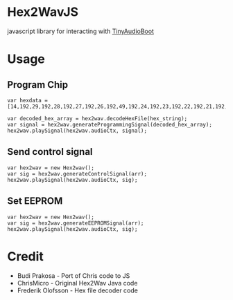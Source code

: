 
# Hex2WavJS

javascript library for interacting with [TinyAudioBoot](https://github.com/ChrisMicro/TinyAudioBoot/) 

# Usage


## Program Chip

```
var hexdata = [14,192,29,192,28,192,27,192,26,192,49,192,24,192,23,192,22,192,21,192,20,192,19,192,18,192,17,192,16,192,17,36,31,190,207,229,210,224,222,191,205,191,32,224,160,230,176,224,1,192,29,146,169,54,178,7,225,247,4,208,119,192,224,207,8,149,8,149,129,183,129,191,92,208,250,223,250,223,254,207,128,183,128,127,128,191,128,183,128,104,128,191,140,181,128,100,140,189,143,239,141,189,128,183,135,96,128,191,8,149,31,146,15,146,15,182,15,146,17,36,47,147,63,147,143,147,159,147,175,147,191,147,128,145,97,0,144,145,98,0,160,145,99,0,176,145,100,0,48,145,96,0,38,224,35,15,45,55,48,240,41,232,35,15,3,150,161,29,177,29,3,192,2,150,161,29,177,29,32,147,96,0,128,147,97,0,144,147,98,0,160,147,99,0,176,147,100,0,128,145,101,0,144,145,102,0,160,145,103,0,176,145,104,0,1,150,161,29,177,29,128,147,101,0,144,147,102,0,160,147,103,0,176,147,104,0,191,145,175,145,159,145,143,145,63,145,47,145,15,144,15,190,15,144,31,144,24,149,138,181,130,96,138,189,138,181,129,96,138,189,131,183,136,127,131,96,131,191,120,148,137,183,130,96,137,191,152,223,134,177,136,119,134,104,134,185,55,154,8,149,248,148,255,207];    

var decoded_hex_array = hex2wav.decodeHexFile(hex_string);
var signal = hex2wav.generateProgrammingSignal(decoded_hex_array);
hex2wav.playSignal(hex2wav.audioCtx, signal);
```

## Send control signal

```
var hex2wav = new Hex2wav();
var sig = hex2wav.generateControlSignal(arr);
hex2wav.playSignal(hex2wav.audioCtx, sig);
```

## Set EEPROM

```
var hex2wav = new Hex2wav();
var sig = hex2wav.generateEEPROMSignal(arr);
hex2wav.playSignal(hex2wav.audioCtx, sig);
```

# Credit

* Budi Prakosa - Port of Chris code to JS
* ChrisMicro - Original Hex2Wav Java code
* Frederik Olofsson - Hex file decoder code